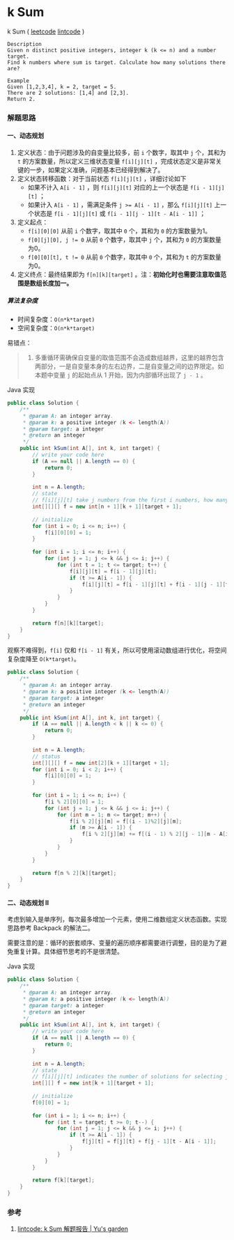 # k Sum

 k Sum  ( [leetcode]()  [lintcode](http://www.lintcode.com/en/problem/k-sum/) )

```
Description
Given n distinct positive integers, integer k (k <= n) and a number target.
Find k numbers where sum is target. Calculate how many solutions there are?

Example
Given [1,2,3,4], k = 2, target = 5.
There are 2 solutions: [1,4] and [2,3].
Return 2.
```

### 解题思路

#### 一、动态规划

1. 定义状态：由于问题涉及的自变量比较多，前 `i` 个数字，取其中 `j` 个，其和为 `t` 的方案数量，所以定义三维状态变量 `f[i][j][t]` ，完成状态定义是非常关键的一步，如果定义准确，问题基本已经得到解决了。
2. 定义状态转移函数：对于当前状态 `f[i][j][t]` ，详细讨论如下
   - 如果不计入 `A[i - 1]` ，则 `f[i][j][t]` 对应的上一个状态是 `f[i - 1][j][t]` ；
   - 如果计入 `A[i - 1]` ，需满足条件 `j >= A[i - 1]` ，那么 `f[i][j][t]` 上一个状态是  `f[i - 1][j][t]` 或 `f[i - 1][j - 1][t - A[i - 1]]` ；
3. 定义起点：
   - `f[i][0][0]` 从前 `i` 个数字，取其中 `0` 个，其和为 `0` 的方案数量为1。
   - `f[0][j][0], j != 0` 从前 `0` 个数字，取其中 `j` 个，其和为 `0` 的方案数量为0。
   - `f[0][0][t], t != 0` 从前 `0` 个数字，取其中 `0` 个，其和为 `t` 的方案数量为0。
4. 定义终点：最终结果即为 `f[n][k][target]` 。注：**初始化时也需要注意取值范围是数组长度加一。**

##### 算法复杂度

- 时间复杂度：`O(n*k*target)`
- 空间复杂度：`O(n*k*target)`

易错点：

> 1. 多重循环需确保自变量的取值范围不会造成数组越界，这里的越界包含两部分，一是自变量本身的左右边界，二是自变量之间的边界限定。如本题中变量 `j` 的起始点从 1 开始，因为内部循环出现了 `j - 1` 。

Java 实现

```java
public class Solution {
    /**
     * @param A: an integer array.
     * @param k: a positive integer (k <= length(A))
     * @param target: a integer
     * @return an integer
     */
    public int kSum(int A[], int k, int target) {
        // write your code here
        if (A == null || A.length == 0) {
            return 0;
        }
        
        int n = A.length;
        // state
        // f[i][j][t] take j numbers from the first i numbers, how many combinations' sum is t
        int[][][] f = new int[n + 1][k + 1][target + 1];
        
        // initialize
        for (int i = 0; i <= n; i++) {
            f[i][0][0] = 1;
        }
        
        for (int i = 1; i <= n; i++) {
            for (int j = 1; j <= k && j <= i; j++) {
                for (int t = 1; t <= target; t++) {
                    f[i][j][t] = f[i - 1][j][t];
                    if (t >= A[i - 1]) {
                        f[i][j][t] = f[i - 1][j][t] + f[i - 1][j - 1][t - A[i - 1]];
                    }
                }
            }
        }
        
        return f[n][k][target];
    }
}
```

观察不难得到，`f[i]` 仅和 `f[i - 1]` 有关，所以可使用滚动数组进行优化，将空间复杂度降至 `O(k*target)`。

```java
public class Solution {
    /**
     * @param A: an integer array.
     * @param k: a positive integer (k <= length(A))
     * @param target: a integer
     * @return an integer
     */
    public int kSum(int A[], int k, int target) {
        if (A == null || A.length < k || k <= 0) {
            return 0;
        }
        
        int n = A.length;
        // status
        int[][][] f = new int[2][k + 1][target + 1];
        for (int i = 0; i < 2; i++) {
            f[i][0][0] = 1;
        }
        
        for (int i = 1; i <= n; i++) {
            f[i % 2][0][0] = 1;
            for (int j = 1; j <= k && j <= i; j++) {
                for (int m = 1; m <= target; m++) {
                    f[i % 2][j][m] = f[(i - 1)%2][j][m];
                    if (m >= A[i - 1]) {
                        f[i % 2][j][m] += f[(i - 1) % 2][j - 1][m - A[i - 1]];
                    }
                }
            }
        }
        
        return f[n % 2][k][target];
    }
}

```



#### 二、动态规划 II

考虑到输入是单序列，每次最多增加一个元素，使用二维数组定义状态函数。实现思路参考 Backpack 的解法二。

需要注意的是：循环的嵌套顺序、变量的遍历顺序都需要进行调整，目的是为了避免重复计算。具体细节思考的不是很清楚。

Java 实现

```java
public class Solution {
    /**
     * @param A: an integer array.
     * @param k: a positive integer (k <= length(A))
     * @param target: a integer
     * @return an integer
     */
    public int kSum(int A[], int k, int target) {
        // write your code here
        if (A == null || A.length == 0) {
            return 0;
        }
        
        int n = A.length;
        // state
        // f[i][j][t] indicates the number of solutions for selecting j numbers from A[0 … i – 1] with the sum of t.
        int[][] f = new int[k + 1][target + 1];
        
        // initialize
        f[0][0] = 1;
        
        for (int i = 1; i <= n; i++) {
            for (int t = target; t >= 0; t--) {
                for (int j = 1; j <= k && j <= i; j++) {
                    if (t >= A[i - 1]) {
                        f[j][t] = f[j][t] + f[j - 1][t - A[i - 1]];
                    }
                }
            }
        }
        
        return f[k][target];
    }
}
```



### 参考

1. [lintcode: k Sum 解题报告 | Yu's garden](http://www.cnblogs.com/yuzhangcmu/p/4279676.html)